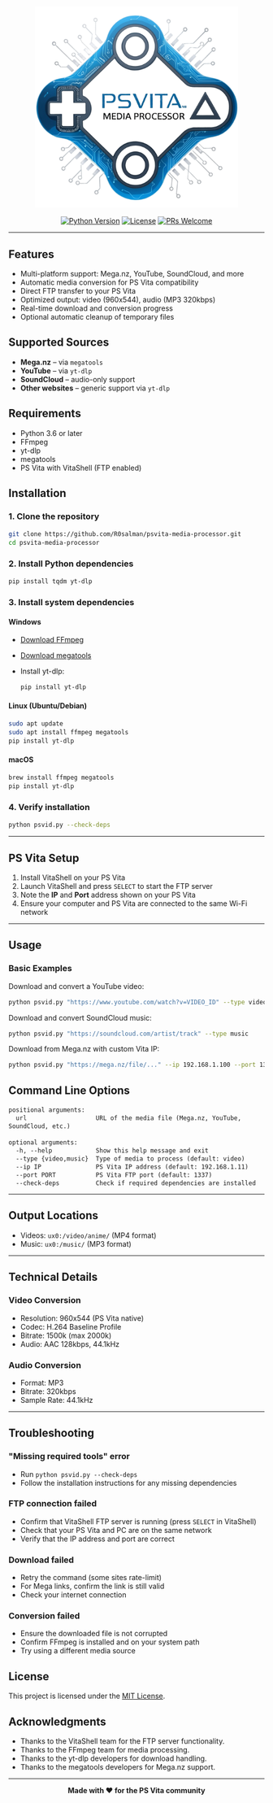 <p align="center">
  <img src="imgs/logo.png" alt="PS Vita Media Processor Logo" width="400">
</p>

<p align="center">
  <a href="https://www.python.org/"><img src="https://img.shields.io/badge/python-3.8%2B-blue.svg" alt="Python Version"></a>
  <a href="LICENSE"><img src="https://img.shields.io/badge/license-MIT-green.svg" alt="License"></a>
  <a href="CONTRIBUTING.md"><img src="https://img.shields.io/badge/PRs-welcome-brightgreen.svg" alt="PRs Welcome"></a>
</p>

---

## Features

* Multi-platform support: Mega.nz, YouTube, SoundCloud, and more
* Automatic media conversion for PS Vita compatibility
* Direct FTP transfer to your PS Vita
* Optimized output: video (960x544), audio (MP3 320kbps)
* Real-time download and conversion progress
* Optional automatic cleanup of temporary files


## Supported Sources

* **Mega.nz** – via `megatools`
* **YouTube** – via `yt-dlp`
* **SoundCloud** – audio-only support
* **Other websites** – generic support via `yt-dlp`

## Requirements

* Python 3.6 or later
* FFmpeg
* yt-dlp
* megatools
* PS Vita with VitaShell (FTP enabled)

## Installation

### 1. Clone the repository

```bash
git clone https://github.com/R0salman/psvita-media-processor.git
cd psvita-media-processor
```

### 2. Install Python dependencies

```bash
pip install tqdm yt-dlp
```

### 3. Install system dependencies

#### Windows

* [Download FFmpeg](https://ffmpeg.org/download.html)
* [Download megatools](https://megatools.megous.com/)
* Install yt-dlp:

  ```bash
  pip install yt-dlp
  ```

#### Linux (Ubuntu/Debian)

```bash
sudo apt update
sudo apt install ffmpeg megatools
pip install yt-dlp
```

#### macOS

```bash
brew install ffmpeg megatools
pip install yt-dlp
```

### 4. Verify installation

```bash
python psvid.py --check-deps
```

---

## PS Vita Setup

1. Install VitaShell on your PS Vita
2. Launch VitaShell and press `SELECT` to start the FTP server
3. Note the **IP** and **Port** address shown on your PS Vita
4. Ensure your computer and PS Vita are connected to the same Wi-Fi network

---

## Usage

### Basic Examples

Download and convert a YouTube video:

```bash
python psvid.py "https://www.youtube.com/watch?v=VIDEO_ID" --type video
```

Download and convert SoundCloud music:

```bash
python psvid.py "https://soundcloud.com/artist/track" --type music
```

Download from Mega.nz with custom Vita IP:

```bash
python psvid.py "https://mega.nz/file/..." --ip 192.168.1.100 --port 1337
```


## Command Line Options

```
positional arguments:
  url                   URL of the media file (Mega.nz, YouTube, SoundCloud, etc.)

optional arguments:
  -h, --help            Show this help message and exit
  --type {video,music}  Type of media to process (default: video)
  --ip IP               PS Vita IP address (default: 192.168.1.11)
  --port PORT           PS Vita FTP port (default: 1337)
  --check-deps          Check if required dependencies are installed
```

---

## Output Locations

* Videos: `ux0:/video/anime/` (MP4 format)
* Music: `ux0:/music/` (MP3 format)

---

## Technical Details

### Video Conversion

* Resolution: 960x544 (PS Vita native)
* Codec: H.264 Baseline Profile
* Bitrate: 1500k (max 2000k)
* Audio: AAC 128kbps, 44.1kHz

### Audio Conversion

* Format: MP3
* Bitrate: 320kbps
* Sample Rate: 44.1kHz

---

## Troubleshooting

### "Missing required tools" error

* Run `python psvid.py --check-deps`
* Follow the installation instructions for any missing dependencies

### FTP connection failed

* Confirm that VitaShell FTP server is running (press `SELECT` in VitaShell)
* Check that your PS Vita and PC are on the same network
* Verify that the IP address and port are correct

### Download failed

* Retry the command (some sites rate-limit)
* For Mega links, confirm the link is still valid
* Check your internet connection

### Conversion failed

* Ensure the downloaded file is not corrupted
* Confirm FFmpeg is installed and on your system path
* Try using a different media source

## License

This project is licensed under the [MIT License](LICENSE).

## Acknowledgments

* Thanks to the VitaShell team for the FTP server functionality.  
* Thanks to the FFmpeg team for media processing.  
* Thanks to the yt-dlp developers for download handling.  
* Thanks to the megatools developers for Mega.nz support.  

---

<p align=center ><b>Made with ❤️ for the PS Vita community</b></p>
